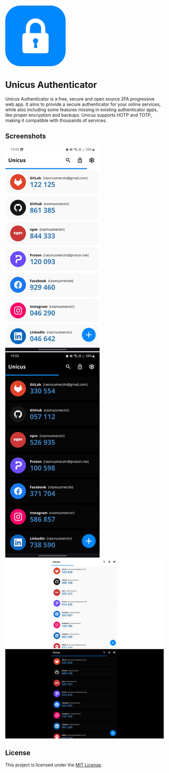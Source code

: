 ![Icon](./public/icon192.png)

# Unicus Authenticator

Unicus Authenticator is a free, secure and open source 2FA progressive web app.
It aims to provide a secure authenticator for your online services, while also
including some features missing in existing authenticator apps, like proper
encryption and backups. Unicus supports HOTP and TOTP, making it compatible with
thousands of services.

## Screenshots

<div>
  <img alt="Screenshot Mobile Light" src="./public/screenshots/unicus-mobile-light.webp" width="300"/>
  <img alt="Screenshot Mobile Dark" src="./public/screenshots/unicus-mobile-dark.webp" width="300"/>
</div>
<div>
  <img alt="Screenshot Desktop Light" src="./public/screenshots/unicus-wide-light.webp"/>
  <img alt="Screenshot Desktop Dark" src="./public/screenshots/unicus-wide-dark.webp"/>
</div>

## License

This project is licensed under the [MIT License](./LICENSE).
